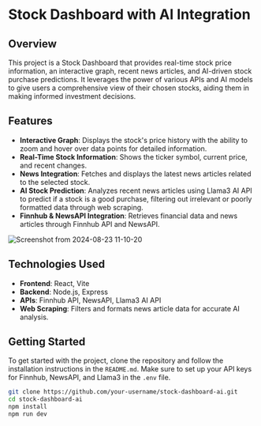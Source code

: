 # Stock Dashboard with AI Integration

## Overview
This project is a Stock Dashboard that provides real-time stock price information, an interactive graph, recent news articles, and AI-driven stock purchase predictions. It leverages the power of various APIs and AI models to give users a comprehensive view of their chosen stocks, aiding them in making informed investment decisions.

## Features
- **Interactive Graph**: Displays the stock's price history with the ability to zoom and hover over data points for detailed information.
- **Real-Time Stock Information**: Shows the ticker symbol, current price, and recent changes.
- **News Integration**: Fetches and displays the latest news articles related to the selected stock.
- **AI Stock Prediction**: Analyzes recent news articles using Llama3 AI API to predict if a stock is a good purchase, filtering out irrelevant or poorly formatted data through web scraping.
- **Finnhub & NewsAPI Integration**: Retrieves financial data and news articles through Finnhub API and NewsAPI.

![Screenshot from 2024-08-23 11-10-20](https://github.com/user-attachments/assets/62307e81-f4fe-4148-b225-c6455cc8189b)



## Technologies Used
- **Frontend**: React, Vite
- **Backend**: Node.js, Express
- **APIs**: Finnhub API, NewsAPI, Llama3 AI API
- **Web Scraping**: Filters and formats news article data for accurate AI analysis.

## Getting Started
To get started with the project, clone the repository and follow the installation instructions in the `README.md`. Make sure to set up your API keys for Finnhub, NewsAPI, and Llama3 in the `.env` file.

```sh
git clone https://github.com/your-username/stock-dashboard-ai.git
cd stock-dashboard-ai
npm install
npm run dev
